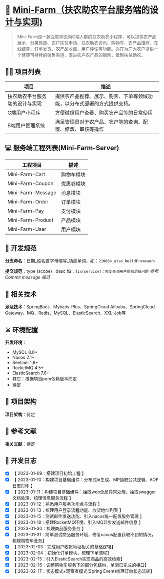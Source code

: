 🍃 [Mini-Farm（扶农助农平台服务端的设计与实现)](https://ukkhp7b2c4.feishu.cn/docx/R4xcdE0YhoUdz0xbDzicByhPnoh)
========================================
> Mini-Farm是一款互联网面向C端人群的扶农助农小程序，可以提供农产品展示、分类筛选、农户扶贫申请、扶农助农资讯、购物车、农产品推荐、在线结算、订单发货、农产品收藏、用户评论等功能。亦在为广大农户提供一个健康可持续的销售渠道，促进农户农产品的销售，做到扶贫助农。

## 🧑‍💻 项目列表

|    项目      | 描述                            | 
| ----------- | ------------------------------- 
| 扶农助农平台服务端的设计与实现  | 提供农产品推荐、展示、购买、下单等领域功能，以分布式部署的方式提供支持。    |
| C端用户小程序                | 方便微信用户查看、购买农产品等的日常使用        |
| B端用户管理系统              | 满足管理员对于农产品、农户等的查询、配置、修改、审核等操作   |

## 💻 服务端工程列表(Mini-Farm-Server)

| 工程项目      | 描述                            | 
| ----------- | ------------------------------- 
| Mini-Farm-Cart         | 购物车模块      |
| Mini-Farm-Coupon       | 优惠卷模块      |
| Mini-Farm-Message      | 消息模块        |
| Mini-Farm-Order        | 订单模块        |
| Mini-Farm-Pay          | 支付模块        |
| Mini-Farm-Product      | 产品模块        |
| Mini-Farm-User         | 用户模块        |

## 📐 开发规范

**分支命名**：日期_姓名首字母缩写_功能单词，如：`210804_atao_buildFramework`

**提交规范**：type (scope) : desc 如：`fix(service)：修复查询用户信息逻辑问题` *参考Commit message 规范*

## 🔀 相关技术

**涉及技术**：SpringBoot、Mybatis-Plus、SpringCloud Alibaba、SpringCloud Gateway、MQ、Redis、MySQL、ElasticSearch、XXL-Job等

## ⚔ 环境配置

**开发环境**：

- MySQL 8.0+
- Nacos 2.1+
- Sentinel 1.8+
- RocketMQ 4.5+
- ElasticSearch 7.6+
- 其它：根据项目pom依赖版本而定
- 待定

## 🕌 项目架构

**项目架构**：待定

## 📄 参考文献

**相关文献**：待定

## 📘 开发日志
- [x] 【 2023-01-09：搭建项目初始工程 】
- [x] 【 2023-01-10：构建项目基础组件：分布式id生成、MP抽取公共逻辑、AOP日志打印 】
- [x] 【 2023-01-11：构建项目基础组件：抽取web全局异常处理、抽取swagger文档处理、梳理信息服务流程 】
- [x] 【 2023-01-12：熟悉用户服务功能点与流程 】
- [x] 【 2023-01-13：梳理用户登录流程功能、收货地址列表 】
- [x] 【 2023-01-15：测试邮件发送功能、引入nacos统一配置服务管理 】
- [x] 【 2023-01-18：搭建RocketMQ环境、引入MQ异步发送邮件信息 】
- [x] 【 2023-01-30：梳理商品服务业务 】
- [x] 【 2023-01-31：简单测试商品服务环境，修复nacos配置获取不到的情况，梳理购物车业务】
- [x] 【 2023-02-03：完成用户收货地址相关的基础逻辑】
- [x] 【 2023-02-04：初始化订单模块，梳理下单流程】
- [x] 【 2023-02-15：引入ElasticSearch实现商品的高效检索】
- [x] 【 2023-02-16：调整购物车服务下的部分包结构，单测已完成的接口】
- [x] 【 2023-02-17：状态模式+观察者模式(Spring Event)梳理订单状态流转】
